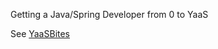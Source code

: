 Getting a Java/Spring Developer from 0 to YaaS

See [YaaSBites](https://devportal.yaas.io/gettingstarted/yaasbitesoverview/index.html) 

